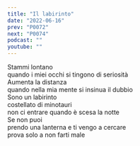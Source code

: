 ```yaml
---
title: "Il labirinto"
date: "2022-06-16"
prev: "P0072"
next: "P0074"
podcast: ""
youtube: ""
---
```


Stammi lontano  
quando i miei occhi si tingono di seriosità  
Aumenta la distanza  
quando nella mia mente si insinua il dubbio  
Sono un labirinto  
costellato di minotauri  
non ci entrare quando è scesa la notte  
Se non puoi  
prendo una lanterna e ti vengo a cercare  
prova solo a non farti male
